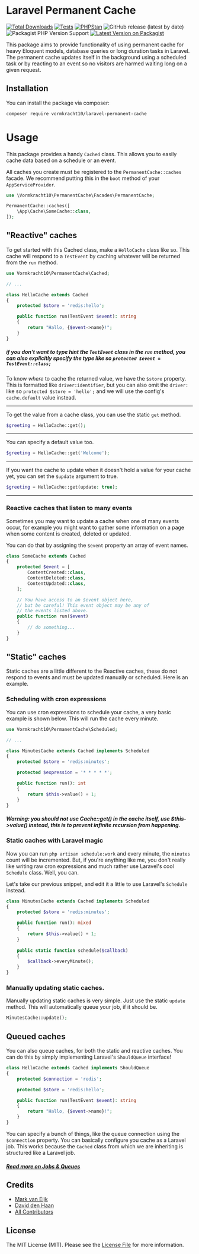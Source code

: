 # Laravel Permanent Cache

[![Total Downloads](https://img.shields.io/packagist/dt/vormkracht10/laravel-permanent-cache.svg?style=flat-square)](https://packagist.org/packages/vormkracht10/laravel-permanent-cache)
[![Tests](https://github.com/vormkracht10/laravel-permanent-cache/actions/workflows/run-tests.yml/badge.svg?branch=main)](https://github.com/vormkracht10/laravel-permanent-cache/actions/workflows/run-tests.yml)
[![PHPStan](https://github.com/vormkracht10/laravel-permanent-cache/actions/workflows/phpstan.yml/badge.svg?branch=main)](https://github.com/vormkracht10/laravel-permanent-cache/actions/workflows/phpstan.yml)
![GitHub release (latest by date)](https://img.shields.io/github/v/release/vormkracht10/laravel-permanent-cache)
![Packagist PHP Version Support](https://img.shields.io/packagist/php-v/vormkracht10/laravel-permanent-cache)
[![Latest Version on Packagist](https://img.shields.io/packagist/v/vormkracht10/laravel-permanent-cache.svg?style=flat-square)](https://packagist.org/packages/vormkracht10/laravel-permanent-cache)

This package aims to provide functionality of using permanent cache for heavy Eloquent models,
database queries or long duration tasks in Laravel. The permanent cache updates itself
in the background using a scheduled task or by reacting to an event
so no visitors are harmed waiting long on a given request.

## Installation

You can install the package via composer:

```bash
composer require vormkracht10/laravel-permanent-cache
```

# Usage

This package provides a handy `Cached` class. This allows you to easily 
cache data based on a schedule or an event.

All caches you create must be registered to the `PermanentCache::caches` facade. 
We recommend putting this in the `boot` method of your `AppServiceProvider`.

```php
use \Vormkracht10\PermanentCache\Facades\PermanentCache;

PermanentCache::caches([
    \App\Cache\SomeCache::class,
]);
```

## "Reactive" caches

To get started with this Cached class, make a `HelloCache` class like so.
This cache will respond to a `TestEvent` by caching whatever will
be returned from the `run` method.

```php
use Vormkracht10\PermanentCache\Cached;

// ...

class HelloCache extends Cached
{
    protected $store = 'redis:hello';

    public function run(TestEvent $event): string
    {
        return "Hallo, {$event->name}!";
    }
}
```

##### if you don't want to type hint the `TestEvent` class in the `run` method, you can also explicitly specify the type like so `protected $event = TestEvent::class;`

To know *where* to cache the returned value, we have the `$store` property.
This is formatted like `driver:identifier`, but you can also omit the `driver:` 
like so `protected $store = 'hello';` and we will use the config's `cache.default` value instead.

---

To get the value from a cache class, you can use the static `get` method.

```php
$greeting = HelloCache::get();
```

---

You can specify a default value too.

```php
$greeting = HelloCache::get('Welcome');
```

---

If you want the cache to update when it doesn't hold a value for
your cache yet, you can set the `$update` argument to true.

```php
$greeting = HelloCache::get(update: true);
```

---

### Reactive caches that listen to many events

Sometimes you may want to update a cache when one of many events occur,
for example you might want to gather some information on a page when
some content is created, deleted or updated. 

You can do that by assigning the `$event` property an array of event names.

```php
class SomeCache extends Cached 
{
    protected $event = [
        ContentCreated::class,
        ContentDeleted::class,
        ContentUpdated::class,
    ];

    // You have access to an $event object here,
    // but be careful! This event object may be any of
    // the events listed above.
    public function run($event)
    {
        // do something...
    }
}
```

## "Static" caches

Static caches are a little different to the Reactive caches, these do not respond to events
and must be updated manually or scheduled. Here is an example.

### Scheduling with cron expressions

You can use cron expressions to schedule your cache, a very basic example is shown below.
This will run the cache every minute. 

```php
use Vormkracht10\PermanentCache\Scheduled;

// ...

class MinutesCache extends Cached implements Scheduled
{
    protected $store = 'redis:minutes';

    protected $expression = '* * * * *';

    public function run(): int
    {
        return $this->value() + 1;
    }
}
```

##### Warning: you should not use Cache::get() in the cache itself, use $this->value() instead, this is to prevent infinite recursion from happening.

### Static caches with Laravel magic

Now you can run `php artisan schedule:work` and every minute, the `minutes` count will be incremented.
But, if you're anything like me, you don't really like writing raw cron expressions
and much rather use Laravel's cool `Schedule` class. Well, you can.

Let's take our previous snippet, and edit it a little to use Laravel's `Schedule` instead.

```php
class MinutesCache extends Cached implements Scheduled
{
    protected $store = 'redis:minutes';

    public function run(): mixed
    {
        return $this->value() + 1;
    }
    
    public static function schedule($callback)
    {
        $callback->everyMinute();
    }
}
```

### Manually updating static caches.

Manually updating static caches is very simple. Just use the static `update` method.
This will automatically queue your job, if it should be.

```php
MinutesCache::update();
```

## Queued caches

You can also queue caches, for both the static and reactive caches.
You can do this by simply implementing Laravel's `ShouldQueue` interface!

```php
class HelloCache extends Cached implements ShouldQueue
{
    protected $connection = 'redis';

    protected $store = 'redis:hello';

    public function run(TestEvent $event): string
    {
        return "Hallo, {$event->name}!";
    }
}
```

You can specify a bunch of things, like the queue connection using the `$connection` property.
You can basically configure you cache as a Laravel job. This works because the `Cached` class from which 
we are inheriting is structured like a Laravel job.

##### [Read more on Jobs & Queues](https://laravel.com/docs/queues)

## Credits

-   [Mark van Eijk](https://github.com/vormkracht10)
-   [David den Haan](https://github.com/daviddenhaan)
-   [All Contributors](../../contributors)

## License

The MIT License (MIT). Please see the [License File](LICENSE.md) for more information.
